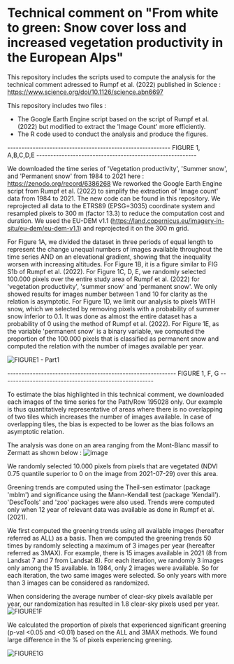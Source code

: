 # Technical comment on "From white to green: Snow cover loss and increased vegetation productivity in the European Alps"

This repository includes the scripts used to compute the analysis for the technical comment adressed to Rumpf et al. (2022) published in Science : https://www.science.org/doi/10.1126/science.abn6697

This repository includes two files :
- The Google Earth Engine script based on the script of Rumpf et al. (2022) but modified to extract the 'Image Count' more efficiently.
- The R code used to conduct the analysis and produce the figures.


---------------------------------------------------------- FIGURE 1, A,B,C,D,E ---------------------------------------------------------

We downloaded the time series of 'Vegetation productivity', 'Summer snow', and 'Permanent snow' from 1984 to 2021 here : https://zenodo.org/record/6386268
We reworked the Google Earth Engine script from Rumpf et al. (2022) to simplify the extraction of 'Image count' data from 1984 to 2021. The new code can be found in this repository.
We reprojected all data to the ETRS89 (EPSG=3035) coordinate system and resampled pixels to 300 m (factor 13.3) to reduce the computation cost and duration.
We used the EU-DEM v1.1 (https://land.copernicus.eu/imagery-in-situ/eu-dem/eu-dem-v1.1) and reprojected it on the 300 m grid.

For Figure 1A, we divided the dataset in three periods of equal length to represent the change unequal numbers of images available throughout the time series AND on an elevational gradient, showing that the inequality worsen with increasing altitudes.
For Figure 1B, it is a figure similar to FIG S1b of Rumpf et al. (2022).
For Figure 1C, D, E, we randomly selected 100.000 pixels over the entire study area of Rumpf et al. (2022) for 'vegetation productivity', 'summer snow' and 'permanent snow'. We only showed results for images number between 1 and 10 for clarity as the relation is asymptotic.
For Figure 1D, we limit our analysis to pixels WITH snow, which we selected by removing pixels with a probability of summer snow inferior to 0.1. It was done as almost the entire dataset has a probability of 0 using the method of Rumpf et al. (2022).
For Figure 1E, as the variable 'permanent snow' is a binary variable, we computed the proportion of the 100.000 pixels that is classified as permanent snow and computed the relation with the number of images available per year.

![FIGURE1 - Part1](https://user-images.githubusercontent.com/77186981/173765896-aa1bd809-d3a3-4195-8351-2bd6cb8afb8e.png)

------------------------------------------------------------ FIGURE 1, F, G ------------------------------------------------------

To estimate the bias highlighted in this technical comment, we downloaded each images of the time series for the Path/Row 195028 only. Our example is thus quantitatively representative of areas where there is no overlapping of two tiles which increases the number of images available. In case of overlapping tiles, the bias is expected to be lower as the bias follows an asymptotic relation.

The analysis was done on an area ranging from the Mont-Blanc massif to Zermatt as shown below :
![image](https://user-images.githubusercontent.com/77186981/173767392-4b08bbcc-7b11-4370-ab05-a98bd3fca591.png)


We randomly selected 10.000 pixels from pixels that are vegetated (NDVI 0.75 quantile superior to 0 on the image from 2021-07-29) over this area.

Greening trends are computed using the Theil-sen estimator (package 'mblm') and significance using the Mann-Kendall test (package 'Kendall'). 'DescTools' and 'zoo' packages were also used. Trends were computed only when 12 year of relevant data was available as done in Rumpf et al. (2021).

We first computed the greening trends using all available images (hereafter referred as ALL) as a basis.
Then we computed the greening trends 50 times by randomly selecting a maximum of 3 images per year (hereafter referred as 3MAX). For example, there is 15 images available in 2021 (8 from Landsat 7 and 7 from Landsat 8). For each iteration, we randomly 3 images only among the 15 available. In 1984, only 2 images were available. So for each iteration, the two same images were selected. So only years with more than 3 images can be considered as randomized.

When considering the average number of clear-sky pixels available per year, our randomization has resulted in 1.8 clear-sky pixels used per year.
![FIGURE1F](https://user-images.githubusercontent.com/77186981/173769170-2b95230e-a5a3-47a5-a2f2-7ed4ba5ae91b.png)

We calculated the proportion of pixels that experienced significant greening (p-val <0.05 and <0.01) based on the ALL and 3MAX methods. We found large difference in the % of pixels experiencing greening.

![FIGURE1G](https://user-images.githubusercontent.com/77186981/173769846-c4fd59d5-46ec-42c6-8f47-14321fea6842.png)
